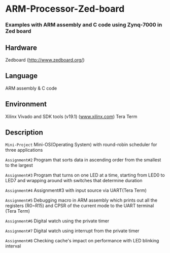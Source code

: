 # ARM-Processor-Zed-board
### Examples with ARM assembly and C code using Zynq-7000 in Zed board

## Hardware
Zedboard (http://www.zedboard.org/)

## Language
ARM assembly & C code

## Environment
Xilinx Vivado and SDK tools (v19.1) (www.xilinx.com)
Tera Term

## Description
`Mini-Project`
Mini-OS(Operating System) with round-robin scheduler
for three applications

`Assignment#2`
Program that sorts data in ascending order from the smallest to the largest

`Assignment#3`
Program that turns on one LED at a time, starting from LED0 to LED7 and wrapping around with switches that determine duration

`Assignment#4`
Assignment#3 with input source via UART(Tera Term)

`Assignment#5`
Debugging macro in ARM assembly which prints out all the registers (R0~R15) and CPSR of the current mode to the UART terminal (Tera Term)

`Assignment#6`
Digital watch using the private timer

`Assignment#7`
Digital watch using interrupt from the private timer

`Assignment#8`
Checking cache's impact on performance with LED blinking interval
